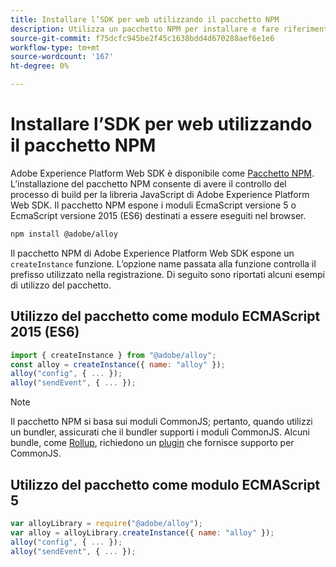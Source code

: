 ```yaml
---
title: Installare l’SDK per web utilizzando il pacchetto NPM
description: Utilizza un pacchetto NPM per installare e fare riferimento alla libreria SDK Web.
source-git-commit: f75dcfc945be2f45c1638bdd4d670288aef6e1e6
workflow-type: tm+mt
source-wordcount: '167'
ht-degree: 0%

---
```



# Installare l’SDK per web utilizzando il pacchetto NPM

Adobe Experience Platform Web SDK è disponibile come [Pacchetto NPM](https://www.npmjs.com). L’installazione del pacchetto NPM consente di avere il controllo del processo di build per la libreria JavaScript di Adobe Experience Platform Web SDK. Il pacchetto NPM espone i moduli EcmaScript versione 5 o EcmaScript versione 2015 (ES6) destinati a essere eseguiti nel browser.

```bash
npm install @adobe/alloy
```

Il pacchetto NPM di Adobe Experience Platform Web SDK espone un `createInstance` funzione. L’opzione name passata alla funzione controlla il prefisso utilizzato nella registrazione. Di seguito sono riportati alcuni esempi di utilizzo del pacchetto.

## Utilizzo del pacchetto come modulo ECMAScript 2015 (ES6)

```js
import { createInstance } from "@adobe/alloy";
const alloy = createInstance({ name: "alloy" });
alloy("config", { ... });
alloy("sendEvent", { ... });
```

>[!NOTE]
>
>Il pacchetto NPM si basa sui moduli CommonJS; pertanto, quando utilizzi un bundler, assicurati che il bundler supporti i moduli CommonJS. Alcuni bundle, come [Rollup](https://rollupjs.org), richiedono un [plugin](https://www.npmjs.com/package/@rollup/plugin-commonjs) che fornisce supporto per CommonJS.

## Utilizzo del pacchetto come modulo ECMAScript 5

```js
var alloyLibrary = require("@adobe/alloy");
var alloy = alloyLibrary.createInstance({ name: "alloy" });
alloy("config", { ... });
alloy("sendEvent", { ... });
```
